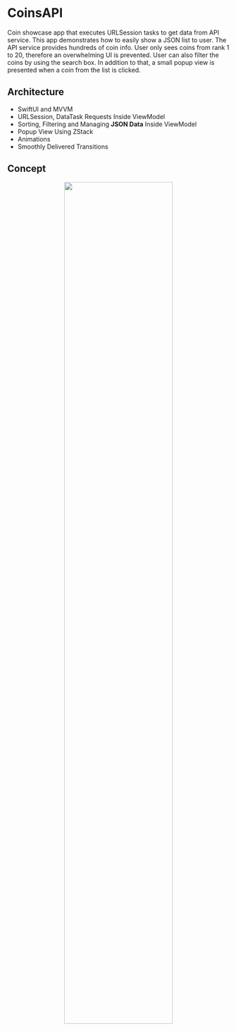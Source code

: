 # CoinsAPI
Coin showcase app that executes URLSession tasks to get data from API service.
This app demonstrates how to easily show a JSON list to user. 
The API service provides hundreds of coin info. User only sees coins from rank 1 to 20, therefore an overwhelming UI is prevented.
User can also filter the coins by using the search box. 
In addition to that, a small popup view is presented when a coin from the list is clicked.



## Architecture
- SwiftUI and MVVM
- URLSession, DataTask Requests Inside ViewModel
- Sorting, Filtering and Managing **JSON Data** Inside ViewModel
- Popup View Using ZStack
- Animations
- Smoothly Delivered Transitions
 
## Concept


<p align="middle">
  <img src="images/showcase.png" width=70% height=70%>
</p>



